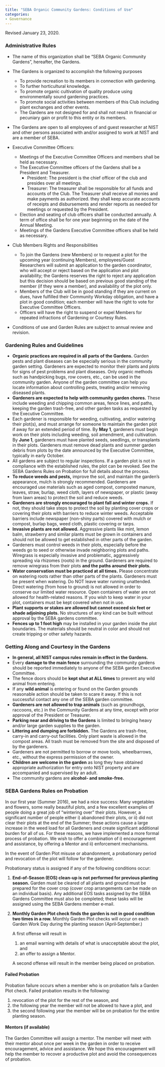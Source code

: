 ```yaml
---
title: "SEBA Organic Community Gardens: Conditions of Use"
categories:
- Governance
---
```


Revised January 23, 2020.

### Administrative Rules

* The name of this organization shall be “SEBA Organic Community Gardens”,
hereafter, the Gardens.
* The Gardens is organized to accomplish the following purposes
  * To provide recreation to its members in connection with gardening.
  * To further horticultural knowledge.
  * To promote organic cultivation of quality produce using environmentally
    sound gardening practices.
  * To promote social activities between members of this Club including plant
    exchanges and other events.
  * The Gardens are not designed for and shall not result in financial or
    pecuniary gain or profit to this entity or its members.
* The Gardens are open to all employees of and guest researcher at NIST and
  other persons associated with and/or assigned to work at NIST and are a
  member of SEBA.
* Executive Committee Officers:
  * Meetings of the Executive Committee Officers and members shall be held as
    necessary.
  * The Executive Committee officers of the Gardens shall be a President and
    Treasurer.
    * President: The president is the chief officer of the club and presides
      over all meetings.
    * Treasurer: The treasurer shall be responsible for all funds and accounts
      of the Club. The Treasurer shall receive all monies and make payments as
      authorized. they shall keep accurate accounts of receipts and
      disbursements and render reports as needed for meetings or requested by
      the President.
  * Election and seating of club officers shall be conducted annually. A term
    of office shall be for one year beginning on the date of the Annual
    Meeting.
  * Meetings of the Gardens Executive Committee officers shall be held as
    necessary.

* Club Members Rights and Responsibilities
  * To join the Gardens (new Members) or to request a plot for the upcoming
    year (continuing Members), employees/Guest Researchers will submit an
    application to the garden coordinator, who will accept or reject based on
    the application and plot availability; the Gardens reserves the right to
    reject any application but this decision should be based on previous good
    standing of the member (if they were a member), and availability of the
    plot only.
  * Members of the Club will be in good standing if they are current on dues,
    have fulfilled their Community Workday obligation, and have a plot in good
    condition; each member will have the right to vote for Executive Committee
    Officers.
  * Officers will have the right to suspend or expel Members for repeated
    infractions of Gardening or Courtesy Rules.

* Conditions of use and Garden Rules are subject to annual review and revision.

### Gardening Rules and Guidelines

* **Organic practices are required in all parts of the Gardens.** Garden pests
  and plant diseases can be especially serious in the community garden setting.
  Gardeners are expected to monitor their plants and plots for signs of pest
  problems and plant diseases. Only organic methods such as handpicking bugs,
  row covers, etc., can be used in the community garden. Anyone of the garden
  committee can help you locate information about controlling pests, treating
  and/or removing diseased plants.
* **Gardeners are expected to help with community garden chores.** These
  include weeding and chipping common areas, fence lines, and paths, keeping
  the garden trash-free, and other garden tasks as requested by the Executive
  Committee.
* Each gardener is responsible for weeding, cultivating, and/or watering their
  plot(s), and must arrange for someone to maintain the garden plot if away for
  an extended period of time. By **May 1**, gardeners must begin work on their
  plots including weeding, soil amendment, and cultivation. By **June 1**,
  gardeners must have planted seeds, seedlings, or transplants in their plots.
  Gardeners must remove dead plants and summer garden debris from plots by the
  date announced by the Executive Committee, typically in early October.
* All gardens are subject to regular inspections. If a garden plot is not in
  compliance with the established rules, the plot can be revoked. See the SEBA
  Gardens Rules on Probation for full details about the process.
* **To reduce weeds and pests,** improve the soil, and maintain the garden’s
  appearance, mulch is strongly recommended. Gardeners are encouraged use
  materials such as aged compost, composted manure, leaves, straw, burlap, weed
  cloth, layers of newspaper, or plastic (away from lawn areas) to protect the
  soil and reduce weeds.
* **Gardeners are strongly encouraged to plant fall and winter crops.** If not,
  they should take steps to protect the soil by planting cover crops or
  covering their plots with barriers to reduce winter weeds. Acceptable
  barriers include newspaper (non-shiny parts) covered with mulch or compost,
  burlap bags, weed cloth, plastic covering or tarps.
* **Invasive plants are not allowed.** Aggressive plants like mint, lemon balm,
  strawberry and similar plants must be grown in containers and should not be
  allowed to get established in other parts of the garden.
* Gardeners must control weeds in their plots, especially before the weeds go
  to seed or otherwise invade neighboring plots and paths. Wiregrass is
  especially invasive and problematic, aggressively spreading via rhizomes
  (roots) in the ground. Gardeners are required to remove wiregrass from their
  plots **and the paths around their plots.**
* **Water conservation must be practiced at all times.** Please concentrate on
  watering roots rather than other parts of the plants. Gardeners must be
  present when watering. Do NOT leave water running unattended. Direct watering
  (from hose to ground) is not allowed in order to conserve our limited water
  resource. Open containers of water are not allowed for health-related
  reasons. If you wish to keep water in your plot, containers must be kept
  covered when not in use.
* **Plant supports or stakes are allowed but cannot exceed six feet or shade
  adjoining plots.** No structures of any kind can be built without approval by
  the SEBA gardens committee.
* **Fences up to 1 foot high** may be installed in your garden inside the plot
  boundaries. The materials should be neutral in color and should not create
  tripping or other safety hazards.

### Getting Along and Courtesy in the Gardens

* **In general, all NIST campus rules remain in effect in the Gardens.**
* Every **damage to the main fence** surrounding the community gardens should be
  reported immediately to anyone of the SEBA garden Executive Committee.
* The fence doors should be **kept shut at ALL times** to prevent any wild
  animal from entering.
* If any **wild animal** is entering or found on the Garden grounds reasonable
  action should be taken to scare it away. If this is not successful contact
  any one of the SEBA garden committee.
* **Gardeners are not allowed to trap animals** (such as groundhogs, raccoons,
  etc.) in the Community Gardens at any time, except with prior approval of the
  President or Treasurer.
* **Parking near and driving to the Gardens** is limited to bringing heavy
  and/or large garden supplies to the garden.
* **Littering and dumping are forbidden.** The Gardens are trash-free, carry-in
  and carry-out facilities. Only plant waste is allowed in the compost areas.
  All trash must be removed from the site and disposed of by the gardeners.
* Gardeners are not permitted to borrow or move tools, wheelbarrows, etc.,
  without the express permission of the owner.
* **Children are welcome in the garden** as long they have obtained appropriate
  authorization for entry onto NIST property and are accompanied and supervised
  by an adult.
* The community gardens are **alcohol- and smoke-free.**

### SEBA Gardens Rules on Probation

In our first year (Summer 2016), we had a nice success: Many vegetables and
flowers, some really beautiful plots, and a few excellent examples of people
doing a great job of “wintering over” their plots. However, a significant
number of people either i) abandoned their plots, or ii) did not clear their
plots at the end of the Summer; these actions cause a large increase in the
weed load for all Gardeners and create significant additional burden for all of
us. For these reasons, we have implemented a more formal process of probation.
We wish to offer a combination of i) encouragement and assistance, by offering
a Mentor and ii) enforcement mechanisms.

In the event of Garden Plot misuse or abandonment, a probationary period and
revocation of the plot will follow for the gardener.

Probationary status is assigned if any of the following conditions occur:

1. **End‐of‐Season (EOS) clean‐up is not performed for previous planting
   season.** Garden must be cleared of all plants and ground must be prepared
   for the cover crop (cover crop arrangements can be made on an individual
   basis). Any additional EOS tasks assigned by the SEBA Gardens Committee must
   also be completed; these tasks will be assigned using the SEBA Gardens
   member e‐mail.
2. **Monthly Garden Plot check finds the garden is not in good condition two
   times in a row.** Monthly Garden Plot checks will occur on each Garden Work
   Day during the planting season (April‐September.) 
   
   A first offense will result in
   1. an email warning with details of what is unacceptable about the plot, and
   2. an offer to assign a Mentor.
   
   A second offense will result in the member being placed on probation.

#### Failed Probation

Probation failure occurs when a member who is on probation fails a Garden Plot
check. Failed probation results in the following:

1. revocation of the plot for the rest of the season, and
2. the following year the member will not be allowed to have a plot, and
3. the second following year the member will be on probation for the entire
   planting season.

#### Mentors (if available)

The Garden Committee will assign a mentor. The member will meet with their
mentor about once per week in the garden in order to receive encouragement,
advice and assistance. We hope this encouragement will help the member to
recover a productive plot and avoid the consequences of probation.
